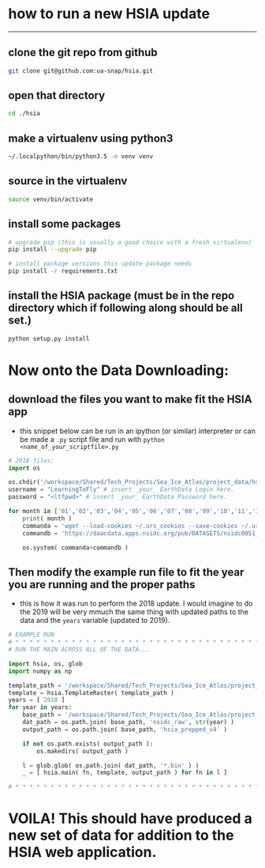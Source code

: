 # how to run a new HSIA update 
---
## clone the git repo from github
```sh
git clone git@github.com:ua-snap/hsia.git
```

## open that directory
```sh
cd ./hsia
```

## make a virtualenv using python3
```sh
~/.localpython/bin/python3.5 -m venv venv
```

## source in the virtualenv
```sh
source venv/bin/activate
```

## install some packages
```sh
# upgrade pip (this is usually a good choice with a fresh virtualenv)
pip install --upgrade pip

# install package versions this update package needs
pip install -r requirements.txt
```

## install the HSIA package (must be in the repo directory which if following along should be all set.)
```sh
python setup.py install
```

# Now onto the Data Downloading:

## download the files you want to make fit the HSIA app
- this snippet below can be run in an ipython (or similar) interpreter or can be made a `.py` script file and run with `python <name_of_your_scriptfile>.py`

```python
# 2018 files:
import os

os.chdir('/workspace/Shared/Tech_Projects/Sea_Ice_Atlas/project_data/hsia_updates/nsidc_raw/2018')
username = "LearningToFly" # insert _your_ EarthData Login here.
password = "<ltfpwd>" # insert _your_ EarthData Password here.

for month in ['01','02','03','04','05','06','07','08','09','10','11','12']:
	print( month )
	commanda = 'wget --load-cookies ~/.urs_cookies --save-cookies ~/.urs_cookies --keep-session-cookies --no-check-certificate --auth-no-challenge=on -r --reject "index.html*" -np -e robots=off --user {} --password {} '.format( username, password )
	commandb = 'https://daacdata.apps.nsidc.org/pub/DATASETS/nsidc0051_gsfc_nasateam_seaice/final-gsfc/north/monthly/nt_2018{}_f17_v1.1_n.bin'.format( month )

	os.system( commanda+commandb )

```

## Then modify the example run file to fit the year you are running and the proper paths
- this is how it was run to perform the 2018 update.  I would imagine to do the 2019 will be very mmuch the same thing with updated paths to the data and the `years` variable (updated to 2019).

```python
# EXAMPLE RUN
# * * * * * * * * * * * * * * * * * * * * * * * * * * * * * * * * * * * * 
# RUN THE MAIN ACROSS ALL OF THE DATA...

import hsia, os, glob
import numpy as np

template_path = '/workspace/Shared/Tech_Projects/Sea_Ice_Atlas/project_data/hsia_updates/hsia_template/seaice_conc_sic_mean_pct_monthly_ak_1971_04.tif'
template = hsia.TemplateRaster( template_path )
years = [ 2018 ]
for year in years:
	base_path = '/workspace/Shared/Tech_Projects/Sea_Ice_Atlas/project_data/hsia_updates'
	dat_path = os.path.join( base_path, 'nsidc_raw', str(year) )
	output_path = os.path.join( base_path, 'hsia_prepped_v4' )

	if not os.path.exists( output_path ):
		os.makedirs( output_path )

	l = glob.glob( os.path.join( dat_path, '*.bin' ) )
	_ = [ hsia.main( fn, template, output_path ) for fn in l ]

# * * * * * * * * * * * * * * * * * * * * * * * * * * * * * * * * * * * * 
```

# VOILA! This should have produced a new set of data for addition to the HSIA web application.

